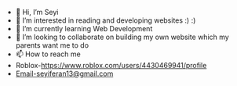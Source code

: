 - 👋 Hi, I’m Seyi
- 👀 I’m interested in reading and developing websites :) :)
- 🌱 I’m currently learning Web Development
- 💞️ I’m looking to collaborate on building my own website which my parents want me to do 
- 📫 How to reach me
- Roblox-https://www.roblox.com/users/4430469941/profile
- Email-seyiferan13@gmail.com
<!---
Notiamseyi/Notiamseyi is a ✨ unique ✨ repository because its `README.md` (this file) appears on your GitHub profile.
You can click the Preview link to take a look at your changes.
--->
